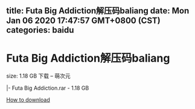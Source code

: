 
title: Futa Big Addiction解压码baliang
date: Mon Jan 06 2020 17:47:57 GMT+0800 (CST)    
categories: baidu
---

# Futa Big Addiction解压码baliang
size: 1.18 GB
 下载 – 萌次元
 
|- Futa Big Addiction.rar - 1.18 GB

[How to download](https://bpcam.bemobtrk.com/go/2ceec3aa-1ca2-46d6-b9ff-aaa5c184517c?jno=4183)